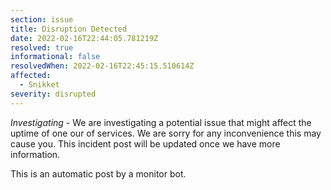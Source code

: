 ```yaml
---
section: issue
title: Disruption Detected
date: 2022-02-16T22:44:05.781219Z
resolved: true
informational: false
resolvedWhen: 2022-02-16T22:45:15.510614Z
affected:
  - Snikket
severity: disrupted
---
```

*Investigating* - We are investigating a potential issue that might affect the uptime of one our of services. We are sorry for any inconvenience this may cause you. This incident post will be updated once we have more information.

This is an automatic post by a monitor bot.
        
